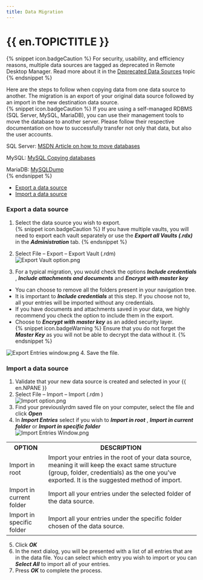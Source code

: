 ```yaml
---
title: Data Migration
---
```

# {{ en.TOPICTITLE }}  
{% snippet icon.badgeCaution %}
For security, usability, and efficiency reasons, multiple data sources are tagged as deprecated in Remote Desktop Manager. Read more about it in the [Deprecated Data Sources](/kb/remote-desktop-manager/knowledge-base/deprecated-data-sources/) topic
{% endsnippet %}  

Here are the steps to follow when copying data from one data source to another. The migration is an export of your original data source followed by an import in the new destination data source.  
{% snippet icon.badgeCaution %}
If you are using a self-managed RDBMS (SQL Server, MySQL, MariaDB), you can use their management tools to move the database to another server. Please follow their respective documentation on how to successfully transfer not only that data, but also the user accounts.  

SQL Server: [MSDN Article on how to move databases](https://support.microsoft.com/en-us/help/314546/how-to-move-databases-between-computers-that-are-running-sql-server)  

MySQL: [MySQL Copying databases](https://dev.mysql.com/doc/refman/5.7/en/copying-databases.html)  

MariaDB: [MySQLDump](https://mariadb.com/kb/en/mariadb/mysqldump/)  
{% endsnippet %}  

* <a href="#export">Export a data source</a>
* <a href="#import">Import a data source</a>
### Export a data source
<a name="export"></a>

1. Select the data source you wish to export.  
{% snippet icon.badgeCaution %}
If you have multiple vaults, you will need to export each vault separately or use the ***Export all Vaults (.rdx)*** in the ***Administration*** tab.
{% endsnippet %}  

2. Select File – Export – Export Vault (.rdm)  
![Export Vault option.png](/img/en/kb/kb4540.png)
1. For a typical migration, you would check the options ***Include credentials*** , ***Include attachments and documents*** and ***Encrypt with master key***
* You can choose to remove all the folders present in your navigation tree.
* It is important to ***Include credentials*** at this step. If you choose not to, all your entries will be imported without any credentials.
* If you have documents and attachments saved in your data, we highly recommend you check the option to include them in the export.
* Choose to ***Encrypt with master key*** as an added security layer.  
{% snippet icon.badgeWarning %}
Ensure that you do not forget the ***Master Key*** as you will not be able to decrypt the data without it.
{% endsnippet %}  

![Export Entries window.png](/img/en/kb/kb4541.png)
4. Save the file.
### Import a data source
<a name="import"></a>

1. Validate that your new data source is created and selected in your {{ en.NPANE }}
1. Select File – Import – Import (.rdm )  
![Import option.png](/img/en/kb/kb4542.png)
1. Find your previouslyrdm saved file on your computer, select the file and click ***Open***
1. In &#32; ***Import Entries*** select if you wish to ***Import in root*** , ***Import in current folder*** or ***Import in specific folder***  
![Import Entries Window.png](/img/en/kb/kb4543.png)
<table>
	<tr>
		<th>
OPTION
		</th>
		<th>
DESCRIPTION
		</th>
	</tr>
	<tr>
		<td>
Import in root
		</td>
		<td>
Import your entries in the root of your data source, meaning it will keep the exact same structure (group, folder, credentials) as the one you&apos;ve exported. It is the suggested method of import.
		</td>
	</tr>
	<tr>
		<td>
Import in current folder
		</td>
		<td>
Import all your entries under the selected folder of the data source.
		</td>
	</tr>
	<tr>
		<td>
Import in specific folder
		</td>
		<td>
Import all your entries under the specific folder chosen of the data source.
		</td>
	</tr>
</table>

5. Click ***OK***
1. In the next dialog, you will be presented with a list of all entries that are in the data file. You can select which entry you wish to import or you can ***Select All*** to import all of your entries.
1. Press ***OK*** to complete the process.
